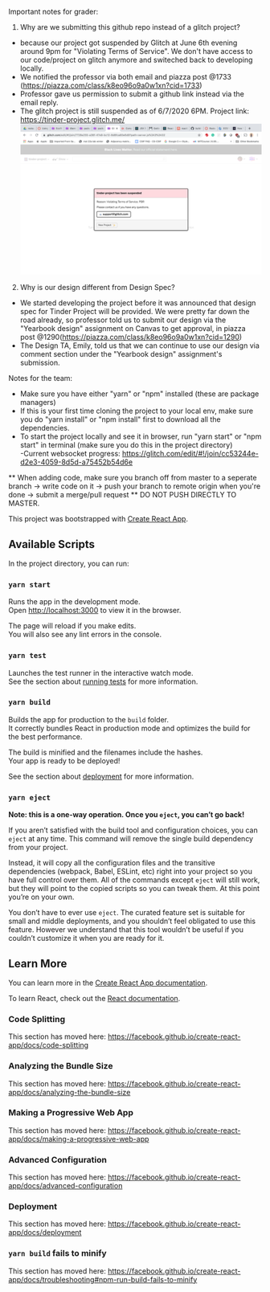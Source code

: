 Important notes for grader: 
1) Why are we submitting this github repo instead of a glitch project?
- because our project got suspended by Glitch at June 6th evening around 9pm for "Violating Terms of Service". We don't have access to our code/project on glitch anymore and switeched back to developing locally.
- We notified the professor via both email and piazza post @1733 (https://piazza.com/class/k8eo96o9a0w1xn?cid=1733)
- Professor gave us permission to submit a github link instead via the email reply. 
- The glitch project is still suspended as of 6/7/2020 6PM. Project link: https://tinder-project.glitch.me/
![screnshot](./Screen%20Shot%202020-06-06%20at%209.35.16%20PM.png)

2) Why is our design different from Design Spec?
- We started developing the project before it was announced that design spec for Tinder Project will be provided. We were pretty far down the road already, so professor told us to submit our design via the "Yearbook design" assignment on Canvas to get approval, in piazza post @1290(https://piazza.com/class/k8eo96o9a0w1xn?cid=1290)
- The Design TA, Emily, told us that we can continue to use our design via comment section under the "Yearbook design" assignment's submission. 



Notes for the team:
- Make sure you have either "yarn" or "npm" installed (these are package managers)
- If this is your first time cloning the project to your local env, make sure you do "yarn install" or "npm install" first to download all the dependencies.
- To start the project locally and see it in browser, run "yarn start" or "npm start" in terminal (make sure you do this in the project directory)\
-Current websocket progress: https://glitch.com/edit/#!/join/cc53244e-d2e3-4059-8d5d-a75452b54d6e



** When adding code, make sure you branch off from master to a seperate branch -> write code on it -> push your branch to remote origin when you're done -> submit a merge/pull request
** DO NOT PUSH DIRECTLY TO MASTER.

This project was bootstrapped with [Create React App](https://github.com/facebook/create-react-app).

## Available Scripts

In the project directory, you can run:

### `yarn start`

Runs the app in the development mode.<br />
Open [http://localhost:3000](http://localhost:3000) to view it in the browser.

The page will reload if you make edits.<br />
You will also see any lint errors in the console.

### `yarn test`

Launches the test runner in the interactive watch mode.<br />
See the section about [running tests](https://facebook.github.io/create-react-app/docs/running-tests) for more information.

### `yarn build`

Builds the app for production to the `build` folder.<br />
It correctly bundles React in production mode and optimizes the build for the best performance.

The build is minified and the filenames include the hashes.<br />
Your app is ready to be deployed!

See the section about [deployment](https://facebook.github.io/create-react-app/docs/deployment) for more information.

### `yarn eject`

**Note: this is a one-way operation. Once you `eject`, you can’t go back!**

If you aren’t satisfied with the build tool and configuration choices, you can `eject` at any time. This command will remove the single build dependency from your project.

Instead, it will copy all the configuration files and the transitive dependencies (webpack, Babel, ESLint, etc) right into your project so you have full control over them. All of the commands except `eject` will still work, but they will point to the copied scripts so you can tweak them. At this point you’re on your own.

You don’t have to ever use `eject`. The curated feature set is suitable for small and middle deployments, and you shouldn’t feel obligated to use this feature. However we understand that this tool wouldn’t be useful if you couldn’t customize it when you are ready for it.

## Learn More

You can learn more in the [Create React App documentation](https://facebook.github.io/create-react-app/docs/getting-started).

To learn React, check out the [React documentation](https://reactjs.org/).

### Code Splitting

This section has moved here: https://facebook.github.io/create-react-app/docs/code-splitting

### Analyzing the Bundle Size

This section has moved here: https://facebook.github.io/create-react-app/docs/analyzing-the-bundle-size

### Making a Progressive Web App

This section has moved here: https://facebook.github.io/create-react-app/docs/making-a-progressive-web-app

### Advanced Configuration

This section has moved here: https://facebook.github.io/create-react-app/docs/advanced-configuration

### Deployment

This section has moved here: https://facebook.github.io/create-react-app/docs/deployment

### `yarn build` fails to minify

This section has moved here: https://facebook.github.io/create-react-app/docs/troubleshooting#npm-run-build-fails-to-minify
